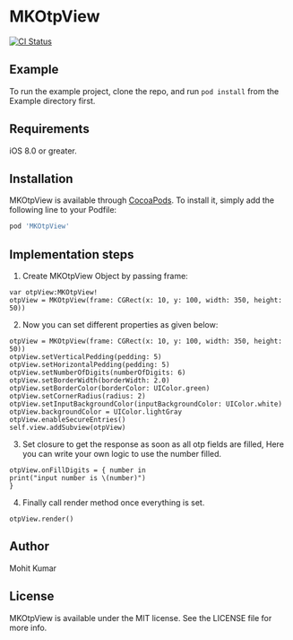 # MKOtpView

[![CI Status](https://i.imgur.com/wM3sUrW.png)](https://travis-ci.org/mohit5189/MKOtpView)

## Example

To run the example project, clone the repo, and run `pod install` from the Example directory first.

## Requirements

iOS 8.0 or greater.

## Installation

MKOtpView is available through [CocoaPods](https://cocoapods.org). To install
it, simply add the following line to your Podfile:

```ruby
pod 'MKOtpView'
```

## Implementation steps

1. Create MKOtpView Object by passing frame:
```
var otpView:MKOtpView!
otpView = MKOtpView(frame: CGRect(x: 10, y: 100, width: 350, height: 50))
```
2. Now you can set different properties as given below:

```
otpView = MKOtpView(frame: CGRect(x: 10, y: 100, width: 350, height: 50))
otpView.setVerticalPedding(pedding: 5)
otpView.setHorizontalPedding(pedding: 5)
otpView.setNumberOfDigits(numberOfDigits: 6)
otpView.setBorderWidth(borderWidth: 2.0)
otpView.setBorderColor(borderColor: UIColor.green)
otpView.setCornerRadius(radius: 2)
otpView.setInputBackgroundColor(inputBackgroundColor: UIColor.white)
otpView.backgroundColor = UIColor.lightGray
otpView.enableSecureEntries()
self.view.addSubview(otpView)
```
3. Set closure to get the response as soon as all otp fields are filled, Here you can write your own logic to use the number filled.

```
otpView.onFillDigits = { number in
print("input number is \(number)")
}

```
4. Finally call render method once everything is set.

```
otpView.render()
```

## Author

Mohit Kumar

## License

MKOtpView is available under the MIT license. See the LICENSE file for more info.

